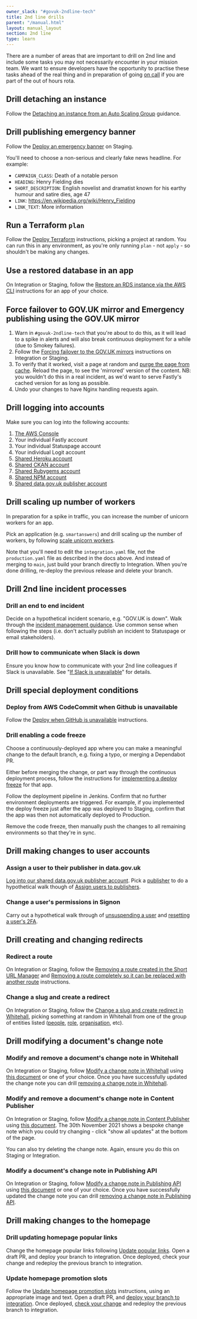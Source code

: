 ```yaml
---
owner_slack: "#govuk-2ndline-tech"
title: 2nd line drills
parent: "/manual.html"
layout: manual_layout
section: 2nd line
type: learn
---
```


There are a number of areas that are important to drill on 2nd line and include some tasks you may not necessarily encounter in your mission team. We want to ensure developers have the opportunity to practise these tasks ahead of the real thing and in preparation of going [on call](/manual/on-call.html) if you are part of the out of hours rota.

## Drill detaching an instance

Follow the [Detaching an instance from an Auto Scaling Group](/manual/common-aws-tasks-for-2nd-line-support.html#detaching-an-instance-from-an-auto-scaling-group) guidance.

## Drill publishing emergency banner

Follow the [Deploy an emergency banner](/manual/emergency-publishing.html) on Staging.

You'll need to choose a non-serious and clearly fake news headline. For example:

- `CAMPAIGN_CLASS`: Death of a notable person
- `HEADING`: Henry Fielding dies
- `SHORT_DESCRIPTION`: English novelist and dramatist known for his earthy humour and satire dies, age 47
- `LINK`: https://en.wikipedia.org/wiki/Henry_Fielding
- `LINK_TEXT`: More information

## Run a Terraform `plan`

Follow the [Deploy Terraform](/manual/deploying-terraform.html) instructions, picking a project at random.
You can run this in any environment, as you're only running `plan` - not `apply` - so shouldn't be making any changes.

## Use a restored database in an app

On Integration or Staging, follow the [Restore an RDS instance via the AWS CLI](/manual/howto-backup-and-restore-in-aws-rds.html#restore-an-rds-instance-via-the-aws-cli) instructions for an app of your choice.

## Force failover to GOV.UK mirror and Emergency publishing using the GOV.UK mirror

1. Warn in `#govuk-2ndline-tech` that you're about to do this, as it will lead to a spike in alerts and will also break continuous deployment for a while (due to Smokey failures).
1. Follow the [Forcing failover to the GOV.UK mirrors](/manual/fall-back-to-mirror.html#forcing-failover-to-the-gov-uk-mirrors) instructions on Integration or Staging.
1. To verify that it worked, visit a page at random and [purge the page from cache](/manual/purge-cache.html). Reload the page, to see the 'mirrored' version of the content. NB: you wouldn't do this in a real incident, as we'd want to serve Fastly's cached version for as long as possible.
1. Undo your changes to have Nginx handling requests again.

## Drill logging into accounts

Make sure you can log into the following accounts:

1. [The AWS Console](/manual/common-aws-tasks-for-2nd-line-support.html#logging-into-aws)
1. Your individual Fastly account
1. Your individual Statuspage account
1. Your individual Logit account
1. [Shared Heroku account](/manual/heroku.html)
1. [Shared CKAN account](/manual/data-gov-uk-2nd-line.html)
1. [Shared Rubygems account](/manual/publishing-a-ruby-gem.html)
1. [Shared NPM account](https://github.com/alphagov/govuk-secrets/tree/main/pass/2ndline/npm)
1. [Shared data.gov.uk publisher account](/manual/data-gov-uk-2nd-line.html#logging-into-the-publisher)

## Drill scaling up number of workers

In preparation for a spike in traffic, you can increase the number of unicorn workers for an app.

Pick an application (e.g. `smartanswers`) and drill scaling up the number of workers, by following [scale unicorn workers](/manual/scale-unicorn-workers.html).

Note that you'll need to edit the `integration.yaml` file, not the `production.yaml` file as described in the docs above. And instead of merging to `main`, just build your branch directly to Integration. When you're done drilling, re-deploy the previous release and delete your branch.

## Drill 2nd line incident processes

### Drill an end to end incident

Decide on a hypothetical incident scenario, e.g. "GOV.UK is down".
Walk through the [incident management guidance](/manual/incident-management-guidance.html).
Use common sense when following the steps (i.e. don't actually publish an incident to Statuspage or email stakeholders).

### Drill how to communicate when Slack is down

Ensure you know how to communicate with your 2nd line colleagues if Slack is unavailable.
See "[If Slack is unavailable](https://docs.google.com/document/d/144y8c2Ly-kG3JQkRitpBSIN3DrxLnPSmLDezEZRMGi4/edit#heading=h.15tbsnb0xhwp)" for details.

## Drill special deployment conditions

### Deploy from AWS CodeCommit when Github is unavailable

Follow the [Deploy when GitHub is unavailable](/manual/github-unavailable.html#create-and-deploy-an-image-to-ecr) instructions.

### Drill enabling a code freeze

Choose a continuously-deployed app where you can make a meaningful change to the default branch, e.g. fixing a typo, or merging a Dependabot PR.

Either before merging the change, or part way through the continuous deployment process, follow the instructions for [implementing a deploy freeze](/manual/development-pipeline.html#check-for-or-implement-a-deploy-freeze) for that app.

Follow the deployment pipeline in Jenkins. Confirm that no further environment deployments are triggered. For example, if you implemented the deploy freeze just after the app was deployed to Staging, confirm that the app was then not automatically deployed to Production.

Remove the code freeze, then manually push the changes to all remaining environments so that they're in sync.

## Drill making changes to user accounts

### Assign a user to their publisher in data.gov.uk

[Log into our shared data.gov.uk publisher account](/manual/data-gov-uk-2nd-line.html#logging-into-the-publisher). Pick a [publisher](https://ckan.publishing.service.gov.uk/organization) to do a hypothetical walk though of [Assign users to publishers](/manual/data-gov-uk-2nd-line.html#assign-users-to-publishers-setting-user-permissions).

### Change a user's permissions in Signon

Carry out a hypothetical walk through of [unsuspending a user](/manual/manage-sign-on-accounts#unsuspending-a-user) and [resetting a user's 2FA](/manual/manage-sign-on-accounts#resetting-a-users-2fa).

## Drill creating and changing redirects

### Redirect a route

On Integration or Staging, follow the [Removing a route created in the Short URL Manager](/manual/redirect-routes.html#removing-a-route-created-in-the-short-url-manager) and [Removing a route completely so it can be replaced with another route](/manual/redirect-routes.html#removing-a-route-completely-so-it-can-be-replaced-with-another-route) instructions.

### Change a slug and create a redirect

On Integration or Staging, follow the [Change a slug and create redirect in Whitehall](/manual/howto-change-slug-and-create-redirect.html), picking something
at random in Whitehall from one of the group of entities listed ([people](https://whitehall-admin.publishing.service.gov.uk/government/admin/people), [role](https://whitehall-admin.publishing.service.gov.uk/government/admin/roles), [organisation](https://whitehall-admin.publishing.service.gov.uk/government/admin/organisations), etc).

## Drill modifying a document's change note

### Modify and remove a document's change note in Whitehall

On Integration or Staging, follow [Modify a change note in Whitehall](/manual/howto-modify-change-note.html#whitehall) using [this document](https://www.staging.publishing.service.gov.uk/guidance/deer-keepers-tagging-deer-and-reporting-their-movements) or one of your choice.
Once you have successfully updated the change note you can drill [removing a change note in Whitehall](/manual/howto-remove-change-note.html#whitehall).

### Modify and remove a document's change note in Content Publisher

On Integration or Staging, follow [Modify a change note in Content Publisher](/manual/howto-modify-change-note.html#content-publisher) using [this document](https://www.staging.publishing.service.gov.uk/government/news/cold-weather-alert-issued-by-ukhsa). The 30th November 2021 shows a bespoke change note which you could try changing - click "show all updates" at the bottom of the page.

You can also try deleting the change note. Again, ensure you do this on Staging or Integration.

### Modify a document's change note in Publishing API

On Integration or Staging, follow [Modify a change note in Publishing API](/manual/howto-modify-change-note.html#publishing-api) using [this document](https://www.staging.publishing.service.gov.uk/guidance/deer-keepers-tagging-deer-and-reporting-their-movements) or one of your choice.
Once you have successfully updated the change note you can drill [removing a change note in Publishing API](/manual/howto-remove-change-note.html#other-apps).

## Drill making changes to the homepage

### Drill updating homepage popular links

Change the homepage popular links following [Update popular links](/manual/update_popular_links.html.md). Open a draft PR, and deploy your branch to integration. Once deployed, check your change and redeploy the previous branch to integration.

### Update homepage promotion slots

Follow the [Update homepage promotion slots](/repos/frontend/update-homepage-promotion-slots.html) instructions, using an appropriate image and text.
Open a draft PR, and [deploy your branch to integration](https://deploy.integration.publishing.service.gov.uk/job/Deploy_App/).
Once deployed, [check your change](https://www-origin.integration.govuk.digital/) and redeploy the previous branch to integration.
